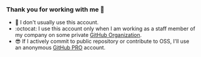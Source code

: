 ### Thank you for working with me :tada:

- :bow: I don't usually use this account.
- :octocat: I use this account only when I am working as a staff member of my company on some private [GitHub Organization](https://docs.github.com/en/organizations).
- :sunglasses: If I actively commit to public repository or contribute to OSS, I'll use an anonymous [GitHub PRO](https://docs.github.com/en/github/getting-started-with-github/learning-about-github/githubs-products#github-pro) account. 
